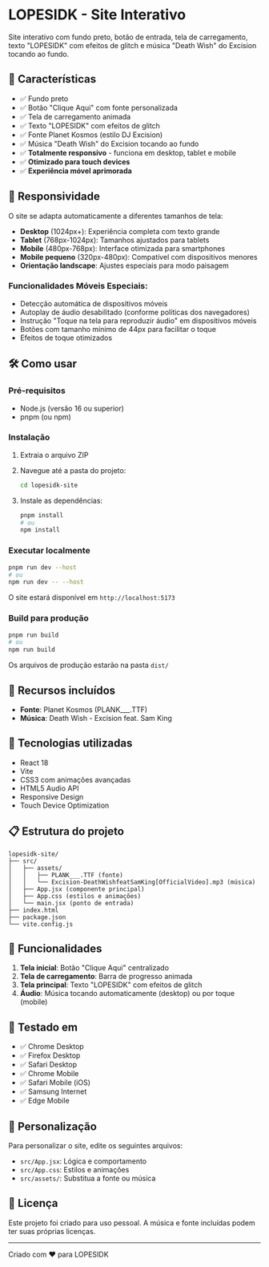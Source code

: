 # LOPESIDK - Site Interativo

Site interativo com fundo preto, botão de entrada, tela de carregamento, texto "LOPESIDK" com efeitos de glitch e música "Death Wish" do Excision tocando ao fundo.

## 🚀 Características

- ✅ Fundo preto
- ✅ Botão "Clique Aqui" com fonte personalizada
- ✅ Tela de carregamento animada
- ✅ Texto "LOPESIDK" com efeitos de glitch
- ✅ Fonte Planet Kosmos (estilo DJ Excision)
- ✅ Música "Death Wish" do Excision tocando ao fundo
- ✅ **Totalmente responsivo** - funciona em desktop, tablet e mobile
- ✅ **Otimizado para touch devices**
- ✅ **Experiência móvel aprimorada**

## 📱 Responsividade

O site se adapta automaticamente a diferentes tamanhos de tela:

- **Desktop** (1024px+): Experiência completa com texto grande
- **Tablet** (768px-1024px): Tamanhos ajustados para tablets
- **Mobile** (480px-768px): Interface otimizada para smartphones
- **Mobile pequeno** (320px-480px): Compatível com dispositivos menores
- **Orientação landscape**: Ajustes especiais para modo paisagem

### Funcionalidades Móveis Especiais:

- Detecção automática de dispositivos móveis
- Autoplay de áudio desabilitado (conforme políticas dos navegadores)
- Instrução "Toque na tela para reproduzir áudio" em dispositivos móveis
- Botões com tamanho mínimo de 44px para facilitar o toque
- Efeitos de toque otimizados

## 🛠️ Como usar

### Pré-requisitos
- Node.js (versão 16 ou superior)
- pnpm (ou npm)

### Instalação

1. Extraia o arquivo ZIP
2. Navegue até a pasta do projeto:
   ```bash
   cd lopesidk-site
   ```

3. Instale as dependências:
   ```bash
   pnpm install
   # ou
   npm install
   ```

### Executar localmente

```bash
pnpm run dev --host
# ou
npm run dev -- --host
```

O site estará disponível em `http://localhost:5173`

### Build para produção

```bash
pnpm run build
# ou
npm run build
```

Os arquivos de produção estarão na pasta `dist/`

## 🎵 Recursos incluídos

- **Fonte**: Planet Kosmos (PLANK___.TTF)
- **Música**: Death Wish - Excision feat. Sam King

## 🎨 Tecnologias utilizadas

- React 18
- Vite
- CSS3 com animações avançadas
- HTML5 Audio API
- Responsive Design
- Touch Device Optimization

## 📋 Estrutura do projeto

```
lopesidk-site/
├── src/
│   ├── assets/
│   │   ├── PLANK___.TTF (fonte)
│   │   └── Excision-DeathWishfeatSamKing[OfficialVideo].mp3 (música)
│   ├── App.jsx (componente principal)
│   ├── App.css (estilos e animações)
│   └── main.jsx (ponto de entrada)
├── index.html
├── package.json
└── vite.config.js
```

## 🎯 Funcionalidades

1. **Tela inicial**: Botão "Clique Aqui" centralizado
2. **Tela de carregamento**: Barra de progresso animada
3. **Tela principal**: Texto "LOPESIDK" com efeitos de glitch
4. **Áudio**: Música tocando automaticamente (desktop) ou por toque (mobile)

## 📱 Testado em

- ✅ Chrome Desktop
- ✅ Firefox Desktop
- ✅ Safari Desktop
- ✅ Chrome Mobile
- ✅ Safari Mobile (iOS)
- ✅ Samsung Internet
- ✅ Edge Mobile

## 🔧 Personalização

Para personalizar o site, edite os seguintes arquivos:

- `src/App.jsx`: Lógica e comportamento
- `src/App.css`: Estilos e animações
- `src/assets/`: Substitua a fonte ou música

## 📄 Licença

Este projeto foi criado para uso pessoal. A música e fonte incluídas podem ter suas próprias licenças.

---

Criado com ❤️ para LOPESIDK

